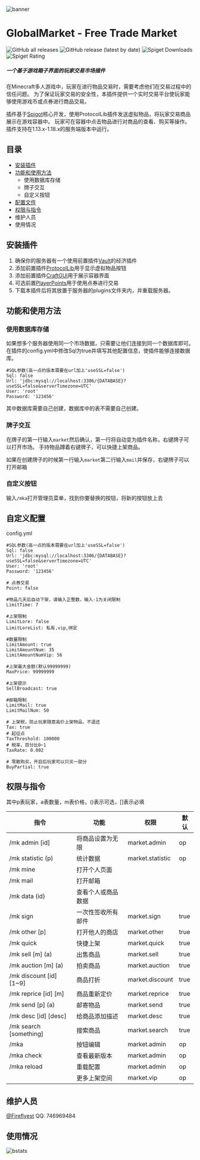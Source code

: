 ![banner](https://attachment.mcbbs.net/data/myattachment/forum/202208/01/095315xb0ciuzks5cgb0i5.png)
# GlobalMarket - Free Trade Market
![GitHub all releases](https://img.shields.io/github/downloads/Fireflyest/GlobalMarket/total?style=flat-square)
![GitHub release (latest by date)](https://img.shields.io/github/downloads/Fireflyest/GlobalMarket/latest/total?style=flat-square)
![Spiget Downloads](https://img.shields.io/spiget/downloads/103933?label=spigot%20downloads&style=flat-square)![Spiget Rating](https://img.shields.io/spiget/rating/103933?style=flat-square)
##### 一个基于游戏箱子界面的玩家交易市场插件
在Minecraft多人游戏中，玩家在进行物品交易时，需要考虑他们在交易过程中的信任问题。
为了保证玩家交易的安全性，本插件提供一个实时交易平台使玩家能够使用游戏币或点券进行商品交易。

插件基于[Spigot](https://www.spigotmc.org/)核心开发，使用ProtocolLib插件发送虚拟物品，将玩家交易商品展示在游戏容器中。
玩家可在容器中点击物品进行对商品的查看、购买等操作。
插件支持在1.13.x-1.18.x的服务端版本中运行。

## 目录
* [安装插件](#安装插件)
* [功能和使用方法](#功能和使用方法)
  * 使用数据库存储
  * 牌子交互
  * 自定义按钮
* [配置文件](#自定义配置)
* [权限与指令](#权限与指令)
* 维护人员
* 使用情况

## 安装插件
1. 确保你的服务器有一个使用前置插件[Vault](https://www.spigotmc.org/resources/vault.34315/)的经济插件
2. 添加前置插件[ProtocolLib](https://www.spigotmc.org/resources/protocollib.1997/)用于显示虚拟物品按钮
3. 添加前置插件[CraftGUI](https://github.com/Fireflyest/CraftGUI)用于展示容器界面
4. 可选前置[PlayerPoints](https://www.spigotmc.org/resources/playerpoints.80745/)用于使用点券进行交易
5. 下载本插件后将其放置于服务器的plugins文件夹内，并重载服务器。

## 功能和使用方法
### 使用数据库存储
如果想多个服务器使用同一个市场数据，只需要让他们连接到同一个数据库即可。
在插件的config.yml中修改Sql为true并填写其他配置信息，使插件能够连接数据库。
```
#SQL参数(高一点的版本需要在url加上'useSSL=false')
Sql: false
Url: 'jdbc:mysql://localhost:3306/{DATABASE}?useSSL=false&serverTimezone=UTC'
User: 'root'
Password: '123456'
```
其中数据库需要自己创建，数据库中的表不需要自己创建。

### 牌子交互
在牌子的第一行输入`market`然后确认，第一行将自动变为插件名称，右键牌子可以打开市场。
手持物品蹲着右键牌子，可以快捷上架商品。

如果在创建牌子的时候第一行输入`market`第二行输入`mail`并保存，右键牌子可以打开邮箱

### 自定义按钮
输入`/mka`打开管理员菜单，找到你要替换的按钮，将新的按钮放上去

## 自定义配置
config.yml
```
#SQL参数(高一点的版本需要在url加上'useSSL=false')
Sql: false
Url: 'jdbc:mysql://localhost:3306/{DATABASE}?useSSL=false&serverTimezone=UTC'
User: 'root'
Password: '123456'

# 点券交易
Point: false

#物品几天后自动下架，请输入正整数，输入-1为关闭限制
LimitTime: 7

#上架限制
LimitLore: false
LimitLoreList: 私有,vip,绑定

#数量限制
LimitAmount: true
LimitAmountNum: 35
LimitAmountNumVip: 56

#上架最大金额(默认99999999)
MaxPrice: 99999999

#上架提示
SellBroadcast: true

#邮箱限制
LimitMail: true
LimitMailNum: 50

# 上架税，防止玩家随意高价上架物品，不退还
Tax: true
# 起征点
TaxThreshold: 100000
# 税率，百分比0~1
TaxRate: 0.002

# 零散购买，开启后玩家可以只买一部分
BuyPartial: true
```

## 权限与指令
其中p表玩家，a表数量，m表价格，()表示可选，[]表示必填


| 指令                      | 功能        | 权限               | 默认   |
|-------------------------|-----------|------------------|------|
| /mk admin [id]          | 将商品设置为无限  | market.admin     | op   |
| /mk statistic (p)       | 统计数据      | market.statistic | op   |
| /mk mine                | 打开个人页面    |                  |      |
| /mk mail                | 打开邮箱      |                  |      |
| /mk data (id)           | 查看个人或商品数据 |                  |      |
| /mk sign                | 一次性签收所有邮件 | market.sign      | true |
| /mk other [p]           | 打开他人的商店   | market.other     | true |
| /mk quick               | 快捷上架      | market.quick     | true |
| /mk sell [m] (a)        | 出售商品      | market.sell      | true |
| /mk auction [m] (a)     | 拍卖商品      | market.auction   | true |
| /mk discount [id] [1~9] | 商品打折      | market.discount  | true |
| /mk reprice [id] [m]    | 商品重新定价    | market.reprice   | true |
| /mk send [p] (a)        | 邮寄物品      | market.send      | true |
| /mk desc [id] [desc]    | 给商品添加描述   | market.desc      | true |
| /mk search [something]  | 搜索商品      | market.search    | true |
| /mka                    | 按钮编辑      | market.admin     | op   |
| /mka check              | 查看最新版本    | market.admin     | op   |
| /mka reload             | 重载配置      | market.admin     | op   |
|                         | 更多上架空间    | market.vip       | op   |

## 维护人员
[@Fireflyest](https://github.com/Fireflyest) QQ: 746969484

## 使用情况
![bstats](https://bstats.org/signatures/bukkit/GlobalMarket.svg)
